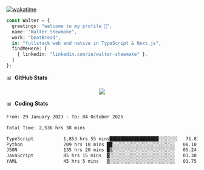 [![wakatime](https://wakatime.com/badge/user/633611a5-2410-4a66-96ad-ce6a6df384d0.svg)](https://wakatime.com/@633611a5-2410-4a66-96ad-ce6a6df384d0)

```ts
const Walter = {
  greetings: "welcome to my profile 👋",
  name: "Walter Shewmake",
  work: "beatBread",
  in: "fullstack web and native in TypeScript & Next.js",
  findMeHere: [
    { linkedin: "linkedin.com/in/walter-shewmake" },
  ]
};
```

📊 &nbsp;**GitHub Stats**

<p align="center">
<img src="https://streak-stats.demolab.com?user=waltershewmake&theme=monokai&short_numbers=true)](https://git.io/streak-stats" />
</p>

📊 &nbsp;**Coding Stats**

<!--![Wwakatime stats](https://github-readme-stats.vercel.app/api/wakatime?username=waltershewmake&hide_title=true&hide_border=true&langs_count=5&bg_color=00000000&text_color=777)-->


<!--START_SECTION:waka-->

```txt
From: 29 January 2023 - To: 04 October 2025

Total Time: 2,536 hrs 38 mins

TypeScript           1,853 hrs 55 mins██████████████████░░░░░░░   71.81 %
Python               209 hrs 10 mins ██░░░░░░░░░░░░░░░░░░░░░░░   08.10 %
JSON                 135 hrs 20 mins █▒░░░░░░░░░░░░░░░░░░░░░░░   05.24 %
JavaScript           85 hrs 15 mins  ▓░░░░░░░░░░░░░░░░░░░░░░░░   03.30 %
YAML                 45 hrs 5 mins   ▒░░░░░░░░░░░░░░░░░░░░░░░░   01.75 %
```

<!--END_SECTION:waka-->

